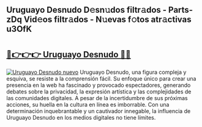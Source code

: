 ## Uruguayo Desnudo D𝚎sn𝚞dos filtr𝚊dos - Parts-zDq Vid𝚎os filtr𝚊dos - N𝚞evas f𝚘tos atr𝚊ctivas u3OfK

# <h2><a href="http://mb0jyf5.tromn.icu/?c=Uruguayo+Desnudo">🔗👉👉👉 Uruguayo Desnudo 🔗🔗</a></h2>

[![Uruguayo Desnudo nuevo](https://i.imgur.com/pEAQMta.gif)](http://mb0jyf5.tromn.icu/?c=Uruguayo+Desnudo)
Uruguayo Desnudo, una figura compleja y esquiva, se resiste a la comprensión fácil. Su enfoque único para crear una presencia en la web ha fascinado y provocado espectadores, generando debates sobre la privacidad, la expresión artística y las complejidades de las comunidades digitales. A pesar de la incertidumbre de sus próximas acciones, su huella en la cultura en línea es imborrable. Con una determinación inquebrantable y un cautivador innegable, la influencia de Uruguayo Desnudo en los medios digitales no tiene límites.
